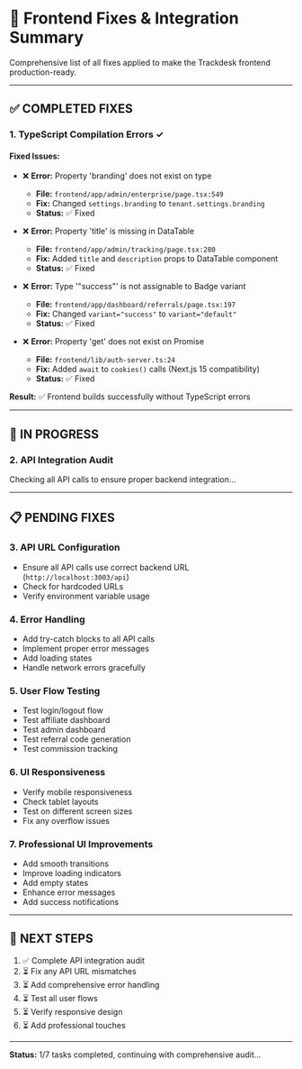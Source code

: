 # 🔧 Frontend Fixes & Integration Summary

Comprehensive list of all fixes applied to make the Trackdesk frontend production-ready.

---

## ✅ **COMPLETED FIXES**

### **1. TypeScript Compilation Errors** ✓

#### **Fixed Issues:**

- ❌ **Error:** Property 'branding' does not exist on type

  - **File:** `frontend/app/admin/enterprise/page.tsx:549`
  - **Fix:** Changed `settings.branding` to `tenant.settings.branding`
  - **Status:** ✅ Fixed

- ❌ **Error:** Property 'title' is missing in DataTable

  - **File:** `frontend/app/admin/tracking/page.tsx:280`
  - **Fix:** Added `title` and `description` props to DataTable component
  - **Status:** ✅ Fixed

- ❌ **Error:** Type '"success"' is not assignable to Badge variant

  - **File:** `frontend/app/dashboard/referrals/page.tsx:197`
  - **Fix:** Changed `variant="success"` to `variant="default"`
  - **Status:** ✅ Fixed

- ❌ **Error:** Property 'get' does not exist on Promise<ReadonlyRequestCookies>
  - **File:** `frontend/lib/auth-server.ts:24`
  - **Fix:** Added `await` to `cookies()` calls (Next.js 15 compatibility)
  - **Status:** ✅ Fixed

**Result:** ✅ Frontend builds successfully without TypeScript errors

---

## 🔄 **IN PROGRESS**

### **2. API Integration Audit**

Checking all API calls to ensure proper backend integration...

---

## 📋 **PENDING FIXES**

### **3. API URL Configuration**

- Ensure all API calls use correct backend URL (`http://localhost:3003/api`)
- Check for hardcoded URLs
- Verify environment variable usage

### **4. Error Handling**

- Add try-catch blocks to all API calls
- Implement proper error messages
- Add loading states
- Handle network errors gracefully

### **5. User Flow Testing**

- Test login/logout flow
- Test affiliate dashboard
- Test admin dashboard
- Test referral code generation
- Test commission tracking

### **6. UI Responsiveness**

- Verify mobile responsiveness
- Check tablet layouts
- Test on different screen sizes
- Fix any overflow issues

### **7. Professional UI Improvements**

- Add smooth transitions
- Improve loading indicators
- Add empty states
- Enhance error messages
- Add success notifications

---

## 🎯 **NEXT STEPS**

1. ✅ Complete API integration audit
2. ⏳ Fix any API URL mismatches
3. ⏳ Add comprehensive error handling
4. ⏳ Test all user flows
5. ⏳ Verify responsive design
6. ⏳ Add professional touches

---

**Status:** 1/7 tasks completed, continuing with comprehensive audit...
